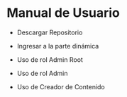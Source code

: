 # Manual de Usuario

- Descargar Repositorio


- Ingresar a la parte dinámica

- Uso de rol Admin Root

- Uso de rol Admin

- Uso de Creador de Contenido
